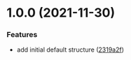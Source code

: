 # 1.0.0 (2021-11-30)


### Features

* add initial default structure ([2319a2f](https://github.com/Dailton-Bastos/nextjs-boilerplate/commit/2319a2f081e8167680654bc87c02474c90d42896))
